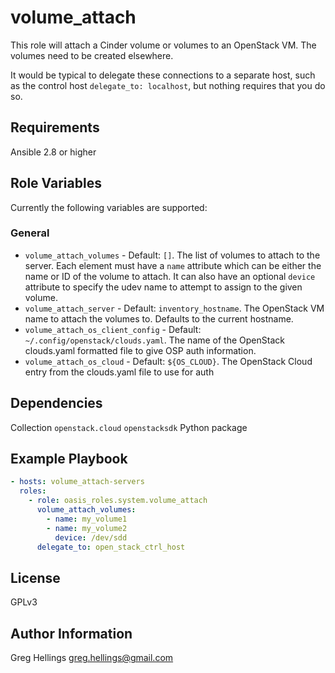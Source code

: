 volume\_attach
===========

This role will attach a Cinder volume or volumes to an OpenStack VM.
The volumes need to be created elsewhere.

It would be typical to delegate these connections to a separate host, such
as the control host `delegate_to: localhost`, but nothing requires that you
do so.

Requirements
------------

Ansible 2.8 or higher

Role Variables
--------------

Currently the following variables are supported:

### General

* `volume_attach_volumes` - Default: `[]`. The list of volumes to attach to
  the server. Each element must have a `name` attribute which can be either
  the name or ID of the volume to attach. It can also have an optional
  `device` attribute to specify the udev name to attempt to assign to the
  given volume.
* `volume_attach_server` - Default: `inventory_hostname`. The OpenStack VM
  name to attach the volumes to. Defaults to the current hostname.
* `volume_attach_os_client_config` - Default: `~/.config/openstack/clouds.yaml`.
  The name of the OpenStack clouds.yaml formatted file to give OSP auth
  information.
* `volume_attach_os_cloud` - Default: `${OS_CLOUD}`. The OpenStack Cloud entry
  from the clouds.yaml file to use for auth

Dependencies
------------

Collection `openstack.cloud`
`openstacksdk` Python package

Example Playbook
----------------

```yaml
- hosts: volume_attach-servers
  roles:
    - role: oasis_roles.system.volume_attach
      volume_attach_volumes:
        - name: my_volume1
        - name: my_volume2
          device: /dev/sdd
      delegate_to: open_stack_ctrl_host
```

License
-------

GPLv3

Author Information
------------------

Greg Hellings <greg.hellings@gmail.com>
